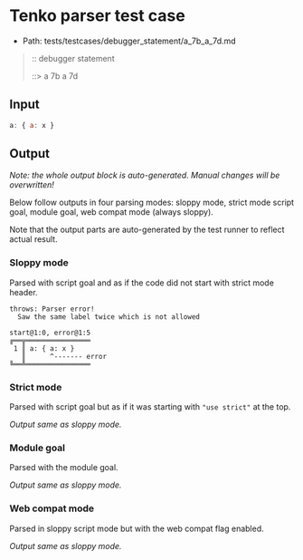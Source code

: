 # Tenko parser test case

- Path: tests/testcases/debugger_statement/a_7b_a_7d.md

> :: debugger statement
>
> ::> a 7b a 7d

## Input

`````js
a: { a: x }
`````

## Output

_Note: the whole output block is auto-generated. Manual changes will be overwritten!_

Below follow outputs in four parsing modes: sloppy mode, strict mode script goal, module goal, web compat mode (always sloppy).

Note that the output parts are auto-generated by the test runner to reflect actual result.

### Sloppy mode

Parsed with script goal and as if the code did not start with strict mode header.

`````
throws: Parser error!
  Saw the same label twice which is not allowed

start@1:0, error@1:5
╔══╦════════════════
 1 ║ a: { a: x }
   ║      ^------- error
╚══╩════════════════

`````

### Strict mode

Parsed with script goal but as if it was starting with `"use strict"` at the top.

_Output same as sloppy mode._

### Module goal

Parsed with the module goal.

_Output same as sloppy mode._

### Web compat mode

Parsed in sloppy script mode but with the web compat flag enabled.

_Output same as sloppy mode._
